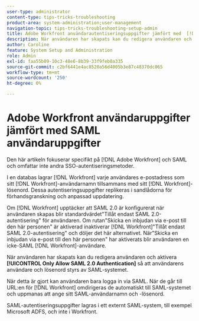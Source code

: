 ```yaml
---
user-type: administrator
content-type: tips-tricks-troubleshooting
product-area: system-administration;user-management
navigation-topic: tips-tricks-troubleshooting-setup-admin
title: Adobe Workfront användarautentiseringsuppgifter jämfört med  [!DNL SAML] användarautentiseringsuppgifter
description: När användaren har skapats kan du redigera användaren och aktivera"Tillåt endast SAML 2.0-autentisering" så att användaren och lösenordet styrs av SAML-systemet. När det här alternativet är aktiverat kan användaren bara logga in via SAML. När de går till  [!DNL Workfront] URL:en omdirigeras de automatiskt till SAML-systemet och uppmanas att ange sitt SAML-användarnamn och -lösenord.
author: Caroline
feature: System Setup and Administration
role: Admin
exl-id: faa55b09-10c3-48e6-8b39-33f9feb0a335
source-git-commit: c2bf6441e4ac8520a56d4005b3e87c48370dc065
workflow-type: tm+mt
source-wordcount: '250'
ht-degree: 0%

---
```


# Adobe Workfront användaruppgifter jämfört med SAML användaruppgifter

Den här artikeln fokuserar specifikt på [!DNL Adobe Workfront] och SAML och omfattar inte andra SSO-autentiseringsmetoder.

I en databas lagrar [!DNL Workfront] varje användares e-postadress som sitt [!DNL Workfront]-användarnamn tillsammans med sitt [!DNL Workfront]-lösenord. Dessa autentiseringsuppgifter replikeras i sandlådorna för förhandsgranskning och anpassad uppdatering.

Om [!DNL Workfront] upptäcker att SAML 2.0 är konfigurerat när användaren skapas blir standardvärdet&quot;Tillåt endast SAML 2.0-autentisering&quot; för användaren. Om rutan&quot;Skicka en inbjudan via e-post till den här personen&quot; är aktiverad inaktiverar [!DNL Workfront]&quot;Tillåt endast SAML 2.0-autentisering&quot; och döljer det här alternativet. När&quot;Skicka en inbjudan via e-post till den här personen&quot; har aktiverats blir användaren en icke-SAML [!DNL Workfront]-användare.

När användaren har skapats kan du redigera användaren och aktivera **[!UICONTROL Only Allow SAML 2.0 Authentication]** så att användarens användare och lösenord styrs av SAML-systemet.

När detta är gjort kan användaren bara logga in via SAML. När de går till URL:en för [!DNL Workfront] omdirigeras de automatiskt till SAML-systemet och uppmanas att ange sitt SAML-användarnamn och -lösenord.

SAML-autentiseringsuppgifter lagras i ett externt SAML-system, till exempel Microsoft ADFS, och inte i Workfront.
